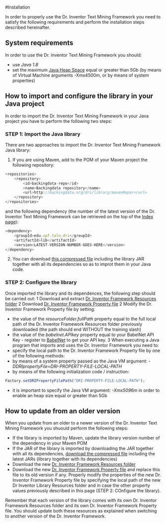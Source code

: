 #Installation

In order to properly use the Dr. Inventor Text Mining Framework you need to satisfy the following requirements and perform the installation steps described hereinafter.

## System requirements
In order to use the Dr. Inventor Text Mining Framework you should:

* use *Java 1.8*
* set the maximum [Java Heap Space](https://www.mkyong.com/Java/find-out-your-Java-heap-memory-size/) equal or greater than *5Gb* (by means of Virtual Machine arguments -Xmx4500m, or by means of system properties)


## How to import and configure the library in your Java project

In order to import the Dr. Inventor Text Mining Framework in your Java project you have to perform the following two steps:

### STEP 1: Import the Java library
There are two approaches to import the Dr. Inventor Text Mining Framework Java library:
1. If you are using Maven, add to the POM of your Maven project the following repository:

```javascript
<repositories>
	<repository>
		<id>backingdata-repo</id>
		<name>Backingdata repository</name>
		<url>http://backingdata.org/dri/library/mavenRepo/</url>
	</repository>
</repositories>
```
and the following dependency (the number of the latest version of the Dr. Inventor Text Mining Framework can be retrieved on the top of the [Index page](Index)):

```javascript
<dependency>
	<groupId>edu.upf.taln.dri</groupId>
	<artifactId>lib</artifactId>
	<version>LATEST-VERSION-NUMBER-GOES-HERE</version>
</dependency>
```

2. You can download [this compressed file](http://backingdata.org/dri/library/latest/jarWithDeps.html) including the library JAR together with all its dependencies so as to improt them in your Java code.

### STEP 2: Configure the library
Once imported the library and its dependences, the following step should be carried out:
1 Download and extract [Dr. Inventor Framework Resources folder](http://backingdata.org/dri/library/latest/resourceFolder.html)
2 Download [Dr. Inventor Framework Property file](http://backingdata.org/dri/library/latest/configurationFile.html) 
2 Modify the Dr. Inventor Framework Property file by setting:
  * the value of the _resourceFolder.fullPath_ property equal to the full local path of the Dr. Inventor Framework Resources folder previously downloaded (the path should end WITHOUT the training slash)
  * the value of the _babelnet.APIkey_ property equal to your BabelNet API Key - register to [BabelNet](http://babelnet.org/) to get your API key.
3 When executing a Java program that imports and uses the Dr. Inventor Framework you need to:
  * specify the local path to the Dr. Inventor Framework Property file by one of the following methods:
   * by means of a system property passed as the Java VM argument: _-DDRIpropertyFile=DRI-PROPERTY-FILE-LOCAL-PATH_
   * by means of the following initialization code / instruction: 
```javascript
Factory.setDRIPropertyFilePath("DRI-PROPERTY-FILE-LOCAL-PATH");
```
  * it is important to specify the Java VM argument: _-Xmx5096m_ in order to enable an heap size equal or greater than 5Gb
 

## How to update from an older version
When you update from an older to a newer version of the Dr. Inventor Text Mining Framework you shuould perform the following steps:
  * If the library is imported by Maven, update the library version number of the dependency in your Maven POM
  * If the JAR of the library is imported by downloading the JAR together with all its dependencies, [download the compressed file](http://backingdata.org/dri/library/latest/jarWithDeps.html) including the latest JARs (library together with its dependencies)
  * Download the new [Dr. Inventor Framework Resources folder](http://backingdata.org/dri/library/latest/resourceFolder.html)
  * Download the new [Dr. Inventor Framework Property file](http://backingdata.org/dri/library/latest/configurationFile.html) and replace this file to its old version if any. Properly modify the properties of the new Dr. Inventor Framework Property file by specifying the local path of the new Dr Inventor Library Resources folder and in case the other property values previously described in this page (STEP 2: COnfigure the library).

Remember that each version of the library comes with its own Dr. Inventor Framework Resources folder and its own Dr. Inventor Framework Property file. You should update both these resources as explained when switching to another version of the Dr. Inventor Framework.
